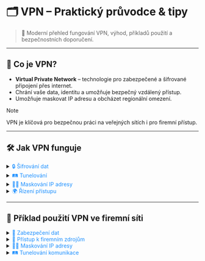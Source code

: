 ﻿# 🗂️ VPN – Praktický průvodce & tipy

> 🚀 Moderní přehled fungování VPN, výhod, příkladů použití a bezpečnostních doporučení.

---

## 📖 Co je VPN?

- **Virtual Private Network** – technologie pro zabezpečené a šifrované připojení přes internet.
- Chrání vaše data, identitu a umožňuje bezpečný vzdálený přístup.
- Umožňuje maskovat IP adresu a obcházet regionální omezení.

> [!NOTE]  
> VPN je klíčová pro bezpečnou práci na veřejných sítích i pro firemní přístup.

---

## 🛠️ Jak VPN funguje

<details>
<summary><span style="color:#1E90FF;">🔒 Šifrování dat</span></summary>
Vaše data jsou při připojení k VPN zašifrována, takže jsou nečitelná pro třetí strany.
</details>

<details>
<summary><span style="color:#1E90FF;">🛤️ Tunelování</span></summary>
Data procházejí zabezpečeným tunelem, který chrání komunikaci před hackery a poskytovateli internetu.
</details>

<details>
<summary><span style="color:#1E90FF;">🕵️‍♂️ Maskování IP adresy</span></summary>
VPN server vám přidělí novou IP adresu, čímž skryje vaši skutečnou identitu a polohu.
</details>

<details>
<summary><span style="color:#1E90FF;">🌍 Řízení přístupu</span></summary>
VPN umožňuje přístup k obsahu omezenému na konkrétní regiony tím, že se jevíte jako uživatel z jiného místa.
</details>

---

## 📝 Příklad použití VPN ve firemní síti

<details>
<summary><span style="color:#1E90FF;">🏢 Zabezpečení dat</span></summary>

- **S VPN:**  
  Data jsou šifrována a chráněna před neoprávněným přístupem.
- **Bez VPN:**  
  Data nejsou šifrována, hrozí jejich zachycení a zneužití.

</details>

<details>
<summary><span style="color:#1E90FF;">🔗 Přístup k firemním zdrojům</span></summary>

- **S VPN:**  
  Bezpečný vzdálený přístup k interním serverům, databázím a aplikacím.
- **Bez VPN:**  
  Přístup je omezený nebo nemožný, pokud nejsou zdroje veřejně dostupné.

</details>

<details>
<summary><span style="color:#1E90FF;">🕵️‍♀️ Maskování IP adresy</span></summary>

- **S VPN:**  
  Nová IP adresa chrání identitu a polohu.
- **Bez VPN:**  
  Skutečná IP je viditelná, což zvyšuje riziko sledování.

</details>

<details>
<summary><span style="color:#1E90FF;">🛤️ Tunelování komunikace</span></summary>

- **S VPN:**  
  Data procházejí zabezpečeným tunelem, chráněna před poskytovateli internetu.
- **Bez VPN:**  
  Data jsou vystavena riziku zachycení a analýzy.

</details>